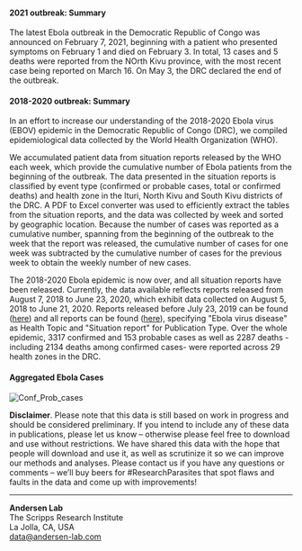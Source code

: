 #### 2021 outbreak: Summary

The latest Ebola outbreak in the Democratic Republic of Congo was announced on February 7, 2021, beginning with a patient who presented symptoms on February 1 and died on February 3.  In total, 13 cases and 5 deaths were reported from the NOrth Kivu province, with the most recent case being reported on March 16. On May 3, the DRC declared the end of the outbreak.

#### 2018-2020 outbreak: Summary

In an effort to increase our understanding of the 2018-2020 Ebola virus (EBOV) epidemic in the Democratic Republic of Congo (DRC), we compiled epidemiological data collected by the World Health Organization (WHO).

We accumulated patient data from situation reports released by the WHO each week, which provide the cumulative number of Ebola patients from the beginning of the outbreak. The data presented in the situation reports is classified by event type (confirmed or probable cases, total or confirmed deaths) and health zone in the Ituri, North Kivu and South Kivu districts of the DRC. A PDF to Excel converter was used to efficiently extract the tables from the situation reports, and the data was collected by week and sorted by geographic location. Because the number of cases was reported as a cumulative number, spanning from the beginning of the outbreak to the week that the report was released, the cumulative number of cases for one week was subtracted by the cumulative number of cases for the previous week to obtain the weekly number of new cases.

The 2018-2020 Ebola epidemic is now over, and all situation reports have been released. Currently, the data available reflects reports released from August 7, 2018 to June 23, 2020, which exhibit data collected on August 5, 2018 to June 21, 2020. Reports released before July 23, 2019 can be found ([here](https://www.who.int/ebola/situation-reports/drc-2018/en/)) and all reports can be found ([here](https://www.who.int/publications/i)), specifying "Ebola virus disease" as Health Topic and "Situation report" for Publication Type. Over the whole epidemic, 3317 confirmed and 153 probable cases as well as 2287 deaths -including 2134 deaths among confirmed cases- were reported across 29 health zones in the DRC.

#### Aggregated Ebola Cases

![Conf_Prob_cases](https://raw.githubusercontent.com/andersen-lab/ebole-drc-epidemiology/master/img/updated_epi_curve.jpg)

**Disclaimer**. Please note that this data is still based on work in progress and should be considered preliminary. If you intend to include any of these data in publications, please let us know – otherwise please feel free to download and use without restrictions. We have shared this data with the hope that people will download and use it, as well as scrutinize it so we can improve our methods and analyses. Please contact us if you have any questions or comments – we’ll buy beers for #ResearchParasites that spot flaws and faults in the data and come up with improvements!

---
**Andersen Lab**  
The Scripps Research Institute  
La Jolla, CA, USA  
[data@andersen-lab.com](mailto:data@andersen-lab.com)
